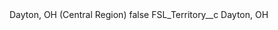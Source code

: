 <?xml version="1.0" encoding="UTF-8"?>
<CustomMetadata xmlns="http://soap.sforce.com/2006/04/metadata" xmlns:xsi="http://www.w3.org/2001/XMLSchema-instance" xmlns:xsd="http://www.w3.org/2001/XMLSchema">
    <label>Dayton, OH (Central Region)</label>
    <protected>false</protected>
    <values>
        <field>FSL_Territory__c</field>
        <value xsi:type="xsd:string">Dayton, OH</value>
    </values>
</CustomMetadata>
